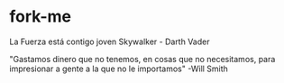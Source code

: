 # fork-me

La Fuerza está contigo joven Skywalker - Darth Vader

"Gastamos dinero que no tenemos,
en cosas que no necesitamos,
para impresionar a gente a la que no le importamos"
                    -Will Smith 